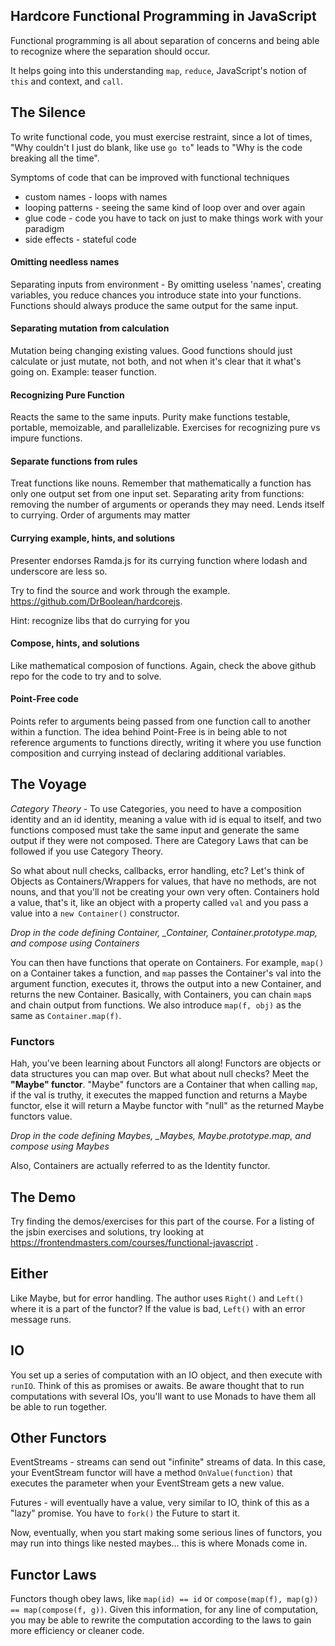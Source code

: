 Hardcore Functional Programming in JavaScript
---------------------------------------------

Functional programming is all about separation of concerns and being able to recognize where the separation should occur.

It helps going into this understanding `map`, `reduce`, JavaScript's notion of `this` and context, and `call`.

## The Silence

To write functional code, you must exercise restraint, since a lot of times, "Why couldn't I just do blank, like use `go to`" leads to "Why is the code breaking all the time".

Symptoms of code that can be improved with functional techniques
* custom names - loops with names
* looping patterns - seeing the same kind of loop over and over again
* glue code - code you have to tack on just to make things work with your paradigm 
* side effects - stateful code

#### Omitting needless names

Separating inputs from environment - By omitting useless 'names', creating variables, you reduce chances you introduce state into your functions. Functions should always produce the same output for the same input. 

#### Separating mutation from calculation

Mutation being changing existing values. Good functions should just calculate or just mutate, not both, and not when it's clear that it what's going on. Example: teaser function.

#### Recognizing Pure Function

Reacts the same to the same inputs. Purity make functions testable, portable, memoizable, and parallelizable. Exercises for recognizing pure vs impure functions.

#### Separate functions from rules

Treat functions like nouns. Remember that mathematically a function has only one output set from one input set. Separating arity from functions: removing the number of arguments or operands they may need. Lends itself to currying. Order of arguments may matter

#### Currying example, hints, and solutions

Presenter endorses Ramda.js for its currying function where lodash and underscore are less so.

Try to find the source and work through the example. https://github.com/DrBoolean/hardcorejs.

Hint: recognize libs that do currying for you

#### Compose, hints, and solutions

Like mathematical composion of functions. Again, check the above github repo for the code to try and to solve.

#### Point-Free code

Points refer to arguments being passed from one function call to another within a function. The idea behind Point-Free is in being able to not reference arguments to functions directly, writing it where you use function composition and currying instead of declaring additional variables.

## The Voyage

*Category Theory* - To use Categories, you need to have a composition identity and an id identity, meaning a value with id is equal to itself, and two functions composed must take the same input and generate the same output if they were not composed. There are Category Laws that can be followed if you use Category Theory.

So what about null checks, callbacks, error handling, etc? Let\'s think of Objects as Containers/Wrappers for values, that have no methods, are not nouns, and that you\'ll not be creating your own very often. Containers hold a value, that's it, like an object with a property called `val` and you pass a value into a `new Container()` constructor.

*Drop in the code defining Container, _Container, Container.prototype.map, and compose using Containers*

You can then have functions that operate on Containers. For example, `map()` on a Container takes a function, and `map` passes the Container's val into the argument function, executes it, throws the output into a new Container, and returns the new Container. Basically, with Containers, you can chain `map`s and chain output from functions. We also introduce `map(f, obj)` as the same as `Container.map(f)`.

### Functors

Hah, you've been learning about Functors all along! Functors are objects or data structures you can map over. But what about null checks? Meet the **"Maybe" functor**. "Maybe" functors are a Container that when calling `map`, if the val is truthy, it executes the mapped function and returns a Maybe functor, else it will return a Maybe functor with "null" as the returned Maybe functors value.

*Drop in the code defining Maybes, _Maybes, Maybe.prototype.map, and compose using Maybes*

Also, Containers are actually referred to as the Identity functor.

## The Demo

Try finding the demos/exercises for this part of the course. For a listing of the jsbin exercises and solutions, try looking at https://frontendmasters.com/courses/functional-javascript .

## Either

Like Maybe, but for error handling. The author uses `Right()` and `Left()` where it is a part of the functor? If the value is bad, `Left()` with an error message runs.

## IO

You set up a series of computation with an IO object, and then execute with `runIO`. Think of this as promises or awaits. Be aware thought that to run computations with several IOs, you'll want to use Monads to have them all be able to run together.

## Other Functors

EventStreams - streams can send out "infinite" streams of data. In this case, your EventStream functor will have a method `OnValue(function)` that executes the parameter when your EventStream gets a new value.

Futures - will eventually have a value, very similar to IO, think of this as a "lazy" promise. You have to `fork()` the Future to start it.

Now, eventually, when you start making some serious lines of functors, you may run into things like nested maybes... this is where Monads come in.

## Functor Laws

Functors though obey laws, like `map(id) == id` or `compose(map(f), map(g)) == map(compose(f, g))`. Given this information, for any line of computation, you may be able to rewrite the computation according to the laws to gain more efficiency or cleaner code.
